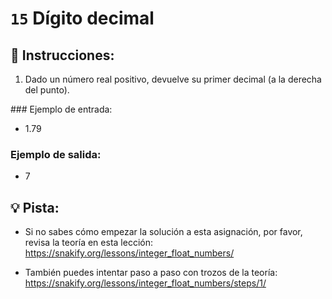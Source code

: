 # `15` Dígito decimal

## 📝 Instrucciones:

1. Dado un número real positivo, devuelve su primer decimal (a la derecha del punto).

### Ejemplo de entrada:

- 1.79

### Ejemplo de salida:

- 7
## 💡 Pista:

+ Si no sabes cómo empezar la solución a esta asignación, por favor, revisa la teoría en esta lección:
https://snakify.org/lessons/integer_float_numbers/

+ También puedes intentar paso a paso con trozos de la teoría:
https://snakify.org/lessons/integer_float_numbers/steps/1/